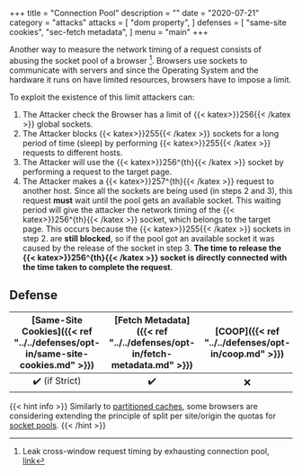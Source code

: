 +++
title = "Connection Pool"
description = ""
date = "2020-07-21"
category = "attacks"
attacks = [
    "dom property",
]
defenses = [
    "same-site cookies",
    "sec-fetch metadata",
]
menu = "main"
+++

Another way to measure the network timing of a request consists of abusing the socket pool of a browser [^1]. Browsers use sockets to communicate with servers and since the Operating System and the hardware it runs on have limited resources, browsers have to impose a limit.

To exploit the existence of this limit attackers can:
1. The Attacker check the Browser has a limit of {{< katex>}}256{{< /katex >}} global sockets.
2. The Attacker blocks {{< katex>}}255{{< /katex >}} sockets for a long period of time (sleep) by performing {{< katex>}}255{{< /katex >}} requests to different hosts.
3. The Attacker will use the {{< katex>}}256^{th}{{< /katex >}} socket by performing a request to the target page.
4. The Attacker makes a {{< katex>}}257^{th}{{< /katex >}} request to another host. Since all the sockets are being used (in steps 2 and 3), this request **must** wait until the pool gets an available socket. This waiting period will give the attacker the network timing of the {{< katex>}}256^{th}{{< /katex >}} socket, which belongs to the target page. This occurs because the {{< katex>}}255{{< /katex >}} sockets in step 2. are **still blocked**, so if the pool got an available socket it was caused by the release of the socket in step 3. **The time to release the {{< katex>}}256^{th}{{< /katex >}} socket is directly connected with the time taken to complete the request**.


## Defense

| [Same-Site Cookies]({{< ref "../../defenses/opt-in/same-site-cookies.md" >}})  | [Fetch Metadata]({{< ref "../../defenses/opt-in/fetch-metadata.md" >}})  | [COOP]({{< ref "../../defenses/opt-in/coop.md" >}})  |  [Framing Protections]({{< ref "../../defenses/opt-in/xfo.md" >}}) |
|:------------------:|:---------------:|:-----:|:--------------------:|
|     ✔️ (if Strict)         |      ✔️         |  ❌   |          ❌         |


{{< hint info >}}
Similarly to [partitioned caches](https://TODO), some browsers are considering extending the principle of split per site/origin the quotas for [socket pools](https://bugzilla.mozilla.org/show_bug.cgi?id=1572544).
{{< /hint >}}

[^1]: Leak cross-window request timing by exhausting connection pool, [link](https://bugs.chromium.org/p/chromium/issues/detail?id=843157)
